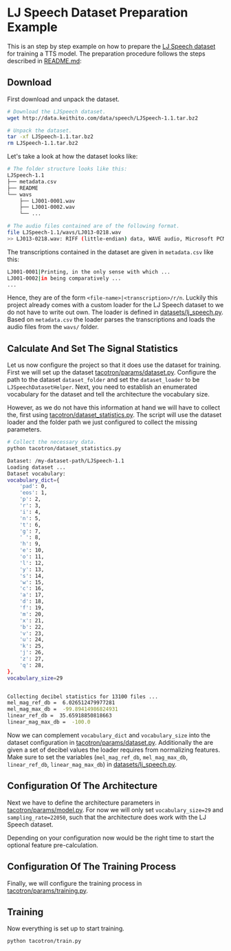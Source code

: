 # LJ Speech Dataset Preparation Example

This is an step by step example on how to prepare the [LJ Speech dataset](https://keithito.com/LJ-Speech-Dataset/) 
for training a TTS model.
The preparation procedure follows the steps described in [README.md](README.md):

## Download

First download and unpack the dataset.

```bash
# Download the LJSpeech dataset.
wget http://data.keithito.com/data/speech/LJSpeech-1.1.tar.bz2

# Unpack the dataset.
tar -xf LJSpeech-1.1.tar.bz2
rm LJSpeech-1.1.tar.bz2
```

Let's take a look at how the dataset looks like:
```bash
# The folder structure looks like this:
LJSpeech-1.1
├── metadata.csv
├── README
└── wavs
    ├── LJ001-0001.wav
    ├── LJ001-0002.wav
    └── ...

# The audio files contained are of the following format.
file LJSpeech-1.1/wavs/LJ013-0218.wav
>> LJ013-0218.wav: RIFF (little-endian) data, WAVE audio, Microsoft PCM, 16 bit, mono 22050 Hz
```

The transcriptions contained in the dataset are given in `metadata.csv` like this:
```bash
LJ001-0001|Printing, in the only sense with which ...
LJ001-0002|in being comparatively ...
...
```
Hence, they are of the form `<file-name>|<transcription>/r/n`.
Luckily this project already comes with a custom loader for the LJ Speech dataset to we do not have to write out own.
The loader is defined in [datasets/lj_speech.py](datasets/lj_speech.py).
Based on `metadata.csv` the loader parses the transcriptions and loads the audio files from the `wavs/` folder.


## Calculate And Set The Signal Statistics

Let us now configure the project so that it does use the dataset for training.
First we will set up the dataset [tacotron/params/dataset.py](tacotron/params/dataset.py).
Configure the path to the dataset `dataset_folder` and set the `dataset_loader` to be `LJSpeechDatasetHelper`.
Next, you need to establish an enumerated vocabulary for the dataset and tell the architecture the vocabulary size.

However, as we do not have this information at hand we will have to collect the, first using [tacotron/dataset_statistics.py](tacotron/dataset_statistics.py).
The script will use the dataset loader and the folder path we just configured to collect the missing parameters.

```bash
# Collect the necessary data.
python tacotron/dataset_statistics.py

Dataset: /my-dataset-path/LJSpeech-1.1
Loading dataset ...
Dataset vocabulary:
vocabulary_dict={
    'pad': 0,
    'eos': 1,
    'p': 2,
    'r': 3,
    'i': 4,
    'n': 5,
    't': 6,
    'g': 7,
    ' ': 8,
    'h': 9,
    'e': 10,
    'o': 11,
    'l': 12,
    'y': 13,
    's': 14,
    'w': 15,
    'c': 16,
    'a': 17,
    'd': 18,
    'f': 19,
    'm': 20,
    'x': 21,
    'b': 22,
    'v': 23,
    'u': 24,
    'k': 25,
    'j': 26,
    'z': 27,
    'q': 28,
},
vocabulary_size=29


Collecting decibel statistics for 13100 files ...
mel_mag_ref_db =  6.026512479977281
mel_mag_max_db =  -99.89414986824931
linear_ref_db =  35.65918850818663
linear_mag_max_db =  -100.0
```

Now we can complement `vocabulary_dict` and `vocabulary_size` into the dataset configuration in 
[tacotron/params/dataset.py](tacotron/params/dataset.py).
Additionally the are given a set of decibel values the loader requires from normalizing features.
Make sure to set the variables (`mel_mag_ref_db`, `mel_mag_max_db`, `linear_ref_db`, `linear_mag_max_db`) in 
[datasets/lj_speech.py](datasets/lj_speech.py).


## Configuration Of The Architecture

Next we have to define the architecture parameters in [tacotron/params/model.py](tacotron/params/model.py).
For now we will only set `vocabulary_size=29` and `sampling_rate=22050`, such that the 
architecture does work with the LJ Speech dataset.

Depending on your configuration now would be the right time to start the optional feature 
pre-calculation.


## Configuration Of The Training Process

Finally, we will configure the training process in [tacotron/params/training.py](tacotron/params/training.py).


## Training

Now everything is set up to start training.
```bash
python tacotron/train.py
```